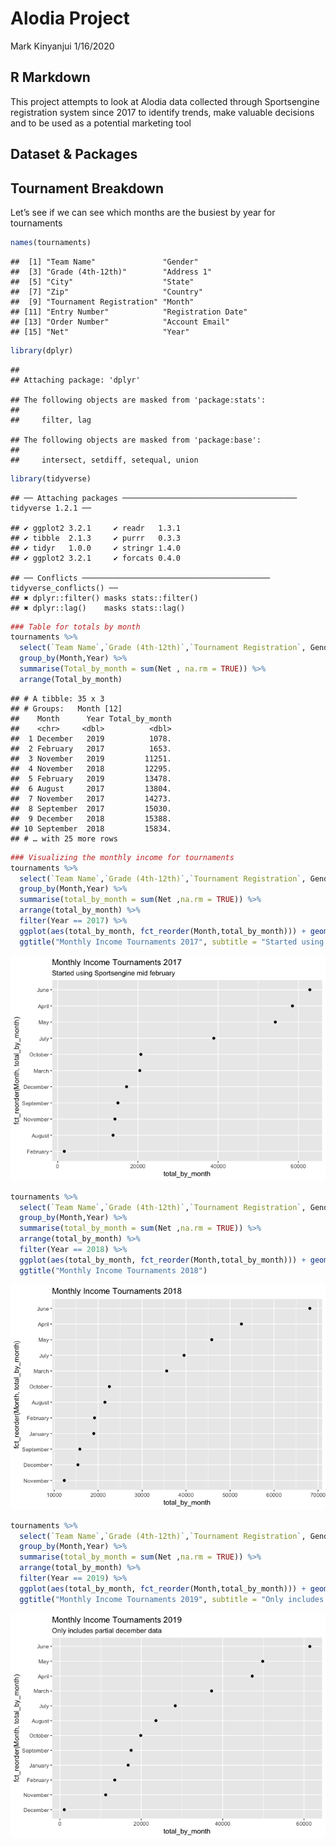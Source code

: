 Alodia Project
================
Mark Kinyanjui
1/16/2020

## R Markdown

This project attempts to look at Alodia data collected through
Sportsengine registration system since 2017 to identify trends, make
valuable decisions and to be used as a potential marketing tool

## Dataset & Packages

## Tournament Breakdown

Let’s see if we can see which months are the busiest by year for
tournaments

``` r
names(tournaments)
```

    ##  [1] "Team Name"               "Gender"                 
    ##  [3] "Grade (4th-12th)"        "Address 1"              
    ##  [5] "City"                    "State"                  
    ##  [7] "Zip"                     "Country"                
    ##  [9] "Tournament Registration" "Month"                  
    ## [11] "Entry Number"            "Registration Date"      
    ## [13] "Order Number"            "Account Email"          
    ## [15] "Net"                     "Year"

``` r
library(dplyr)
```

    ## 
    ## Attaching package: 'dplyr'

    ## The following objects are masked from 'package:stats':
    ## 
    ##     filter, lag

    ## The following objects are masked from 'package:base':
    ## 
    ##     intersect, setdiff, setequal, union

``` r
library(tidyverse)
```

    ## ── Attaching packages ─────────────────────────────────────── tidyverse 1.2.1 ──

    ## ✔ ggplot2 3.2.1     ✔ readr   1.3.1
    ## ✔ tibble  2.1.3     ✔ purrr   0.3.3
    ## ✔ tidyr   1.0.0     ✔ stringr 1.4.0
    ## ✔ ggplot2 3.2.1     ✔ forcats 0.4.0

    ## ── Conflicts ────────────────────────────────────────── tidyverse_conflicts() ──
    ## ✖ dplyr::filter() masks stats::filter()
    ## ✖ dplyr::lag()    masks stats::lag()

``` r
### Table for totals by month 
tournaments %>%
  select(`Team Name`,`Grade (4th-12th)`,`Tournament Registration`, Gender, Month,Year, `Registration Date`,`Account Email`, Net) %>%
  group_by(Month,Year) %>%
  summarise(Total_by_month = sum(Net , na.rm = TRUE)) %>%
  arrange(Total_by_month) 
```

    ## # A tibble: 35 x 3
    ## # Groups:   Month [12]
    ##    Month      Year Total_by_month
    ##    <chr>     <dbl>          <dbl>
    ##  1 December   2019          1078.
    ##  2 February   2017          1653.
    ##  3 November   2019         11251.
    ##  4 November   2018         12295.
    ##  5 February   2019         13478.
    ##  6 August     2017         13804.
    ##  7 November   2017         14273.
    ##  8 September  2017         15030.
    ##  9 December   2018         15388.
    ## 10 September  2018         15834.
    ## # … with 25 more rows

``` r
### Visualizing the monthly income for tournaments 
tournaments %>%
  select(`Team Name`,`Grade (4th-12th)`,`Tournament Registration`, Gender, Month,Year, `Registration Date`,`Account Email`, Net) %>%
  group_by(Month,Year) %>%
  summarise(total_by_month = sum(Net ,na.rm = TRUE)) %>%
  arrange(total_by_month) %>%
  filter(Year == 2017) %>%
  ggplot(aes(total_by_month, fct_reorder(Month,total_by_month))) + geom_point()+
  ggtitle("Monthly Income Tournaments 2017", subtitle = "Started using Sportsengine mid february")
```

![](Alodia-Project_files/figure-gfm/unnamed-chunk-1-1.png)<!-- -->

``` r
tournaments %>%
  select(`Team Name`,`Grade (4th-12th)`,`Tournament Registration`, Gender, Month,Year, `Registration Date`,`Account Email`, Net) %>%
  group_by(Month,Year) %>%
  summarise(total_by_month = sum(Net ,na.rm = TRUE)) %>%
  arrange(total_by_month) %>%
  filter(Year == 2018) %>%
  ggplot(aes(total_by_month, fct_reorder(Month,total_by_month))) + geom_point()+
  ggtitle("Monthly Income Tournaments 2018")
```

![](Alodia-Project_files/figure-gfm/unnamed-chunk-1-2.png)<!-- -->

``` r
tournaments %>%
  select(`Team Name`,`Grade (4th-12th)`,`Tournament Registration`, Gender, Month,Year, `Registration Date`,`Account Email`, Net) %>%
  group_by(Month,Year) %>%
  summarise(total_by_month = sum(Net ,na.rm = TRUE)) %>%
  arrange(total_by_month) %>%
  filter(Year == 2019) %>%
  ggplot(aes(total_by_month, fct_reorder(Month,total_by_month))) + geom_point()+
  ggtitle("Monthly Income Tournaments 2019", subtitle = "Only includes partial december data")
```

![](Alodia-Project_files/figure-gfm/unnamed-chunk-1-3.png)<!-- -->
